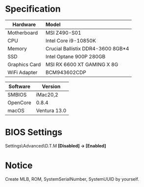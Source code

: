 # Specification

| Hardware      | Model                             |
| ------------- | :-------------------------------- |
| Motherboard   | MSI Z490-S01                      |
| CPU           | Intel Core i9-10850K              |
| Memory        | Crucial Ballistix DDR4-3600 8GB*4 |
| SSD           | Intel Optane 900P 280GB           |
| Graphics Card | MSI RX 6600 XT GAMING X 8G        |
| WiFi Adapter  | BCM943602CDP                      |

| Software | Version      |
| -------- | ------------ |
| SMBIOS   | iMac20,2     |
| OpenCore | 0.8.4        |
| macOS    | Ventura 13.0 |

# BIOS Settings

Settings\Advanced\D.T.M **[Disabled] -> [Enabled]**

# Notice

Create MLB, ROM, SystemSerialNumber, SystemUUID by yourself.
